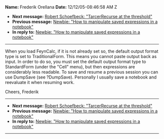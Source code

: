 **Name:** Frederik Orellana
**Date:** 12/12/05-08:46:58 AM Z

  - **Next message:** [Robert Schoefbeck: "TarcerRecurse at the
    threshold"](0332.html)
  - **Previous message:** [Newbie: "How to manipulate saved expressions
    in a notebook"](0330.html)
  - **In reply to:** [Newbie: "How to manipulate saved expressions in a
    notebook"](0330.html)

-----

When you load FeynCalc, if it is not already set so, the default output
format type is set to TraditionalForm. This means you cannot paste
output back as input. In order to do so, you must set the default output
format type to StandardForm (under the "Cell" menu), but then
expressions are considerably less readable. To save and resume a
previous session you can use DumpSave (see ?DumpSave). Personally I
usually save a notebook and reevaluate it when resuming work.  

Cheers, Frederik  

-----

  - **Next message:** [Robert Schoefbeck: "TarcerRecurse at the
    threshold"](0332.html)
  - **Previous message:** [Newbie: "How to manipulate saved expressions
    in a notebook"](0330.html)
  - **In reply to:** [Newbie: "How to manipulate saved expressions in a
    notebook"](0330.html)

-----

